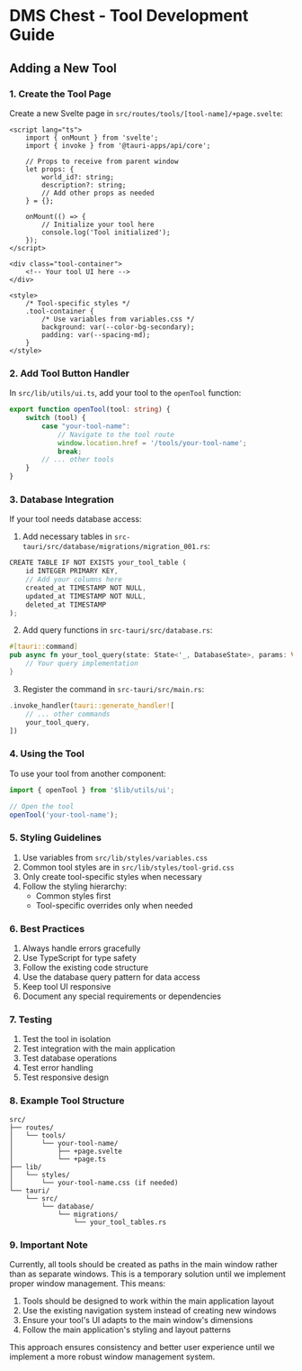 # DMS Chest - Tool Development Guide

## Adding a New Tool

### 1. Create the Tool Page
Create a new Svelte page in `src/routes/tools/[tool-name]/+page.svelte`:

```svelte
<script lang="ts">
    import { onMount } from 'svelte';
    import { invoke } from '@tauri-apps/api/core';

    // Props to receive from parent window
    let props: {
        world_id?: string;
        description?: string;
        // Add other props as needed
    } = {};

    onMount(() => {
        // Initialize your tool here
        console.log('Tool initialized');
    });
</script>

<div class="tool-container">
    <!-- Your tool UI here -->
</div>

<style>
    /* Tool-specific styles */
    .tool-container {
        /* Use variables from variables.css */
        background: var(--color-bg-secondary);
        padding: var(--spacing-md);
    }
</style>
```

### 2. Add Tool Button Handler
In `src/lib/utils/ui.ts`, add your tool to the `openTool` function:

```typescript
export function openTool(tool: string) {
    switch (tool) {
        case "your-tool-name":
            // Navigate to the tool route
            window.location.href = '/tools/your-tool-name';
            break;
        // ... other tools
    }
}
```

### 3. Database Integration
If your tool needs database access:

1. Add necessary tables in `src-tauri/src/database/migrations/migration_001.rs`:
```rust
CREATE TABLE IF NOT EXISTS your_tool_table (
    id INTEGER PRIMARY KEY,
    // Add your columns here
    created_at TIMESTAMP NOT NULL,
    updated_at TIMESTAMP NOT NULL,
    deleted_at TIMESTAMP
);
```

2. Add query functions in `src-tauri/src/database.rs`:
```rust
#[tauri::command]
pub async fn your_tool_query(state: State<'_, DatabaseState>, params: Vec<String>) -> Result<Vec<serde_json::Value>, String> {
    // Your query implementation
}
```

3. Register the command in `src-tauri/src/main.rs`:
```rust
.invoke_handler(tauri::generate_handler![
    // ... other commands
    your_tool_query,
])
```

### 4. Using the Tool
To use your tool from another component:

```typescript
import { openTool } from '$lib/utils/ui';

// Open the tool
openTool('your-tool-name');
```

### 5. Styling Guidelines
1. Use variables from `src/lib/styles/variables.css`
2. Common tool styles are in `src/lib/styles/tool-grid.css`
3. Only create tool-specific styles when necessary
4. Follow the styling hierarchy:
   - Common styles first
   - Tool-specific overrides only when needed

### 6. Best Practices
1. Always handle errors gracefully
2. Use TypeScript for type safety
3. Follow the existing code structure
4. Use the database query pattern for data access
5. Keep tool UI responsive
6. Document any special requirements or dependencies

### 7. Testing
1. Test the tool in isolation
2. Test integration with the main application
3. Test database operations
4. Test error handling
5. Test responsive design

### 8. Example Tool Structure
```
src/
├── routes/
│   └── tools/
│       └── your-tool-name/
│           ├── +page.svelte
│           └── +page.ts
├── lib/
│   └── styles/
│       └── your-tool-name.css (if needed)
└── tauri/
    └── src/
        └── database/
            └── migrations/
                └── your_tool_tables.rs
```

### 9. Important Note
Currently, all tools should be created as paths in the main window rather than as separate windows. This is a temporary solution until we implement proper window management. This means:

1. Tools should be designed to work within the main application layout
2. Use the existing navigation system instead of creating new windows
3. Ensure your tool's UI adapts to the main window's dimensions
4. Follow the main application's styling and layout patterns

This approach ensures consistency and better user experience until we implement a more robust window management system.
